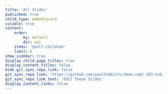 ```yaml
---
title: 'All Slides'
published: true
child_type: embedlycard
visible: true
content:
    order:
        by: default
        dir: asc
    items: '@self.children'
    limit: 0
show_sidebar: true
display_child_page_titles: true
display_content_titles: false
hide_git_sync_repo_link: false
git_sync_repo_link: 'https://github.com/paulhibbitts/demo-cmpt-363-hub/tree/master/pages/02.192/presentation-slides'
git_sync_repo_link_text: 'Edit these Slides'
display_content_links: false
---
```


